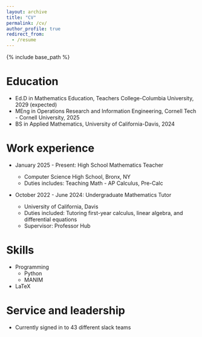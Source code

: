 ```yaml
---
layout: archive
title: "CV"
permalink: /cv/
author_profile: true
redirect_from:
  - /resume
---
```


{% include base_path %}

Education
======
* Ed.D in Mathematics Education, Teachers College-Columbia University, 2029 (expected)
* MEng in Operations Research and Information Engineering, Cornell Tech - Cornell University, 2025
* BS in Applied Mathematics, University of California-Davis, 2024

Work experience
======
* January 2025 - Present: High School Mathematics Teacher
  * Computer Science High School, Bronx, NY
  * Duties includes: Teaching Math - AP Calculus, Pre-Calc

* October 2022 - June 2024: Undergraduate Mathematics Tutor
  * University of California, Davis
  * Duties included: Tutoring first-year calculus, linear algebra, and differential equations
  * Supervisor: Professor Hub
  
Skills
======
* Programming
  * Python
  * MANIM
* LaTeX

  
Service and leadership
======
* Currently signed in to 43 different slack teams
